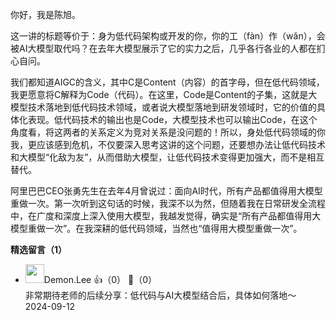 你好，我是陈旭。

这一讲的标题等价于：身为低代码架构或开发的你，你的工（fàn）作（wǎn），会被AI大模型取代吗？在去年大模型展示了它的实力之后，几乎各行各业的人都在扪心自问。

我们都知道AIGC的含义，其中C是Content（内容）的首字母，但在低代码领域，我更愿意将C解释为Code（代码）。在这里，Code是Content的子集，这就是大模型技术落地到低代码技术领域，或者说大模型落地到研发领域时，它的价值的具体化表现。低代码技术的输出也是Code，大模型技术也可以输出Code，在这个角度看，将这两者的关系定义为竞对关系是没问题的！所以，身处低代码领域的你我，更应该感到危机，不仅要深入思考这讲的这个问题，还要想办法让低代码技术和大模型“化敌为友”，从而借助大模型，让低代码技术变得更加强大，而不是相互替代。

阿里巴巴CEO张勇先生在去年4月曾说过：面向AI时代，所有产品都值得用大模型重做一次。第一次听到这句话的时候，我深不以为然，但随着我在日常研发全流程中，在广度和深度上深入使用大模型，我越发觉得，确实是“所有产品都值得用大模型重做一次”。在我深耕的低代码领域，当然也“值得用大模型重做一次”。
<div><strong>精选留言（1）</strong></div><ul>
<li><img src="https://static001.geekbang.org/account/avatar/00/10/10/bb/f1061601.jpg" width="30px"><span>Demon.Lee</span> 👍（0） 💬（0）<div>非常期待老师的后续分享：低代码与AI大模型结合后，具体如何落地～</div>2024-09-12</li><br/>
</ul>